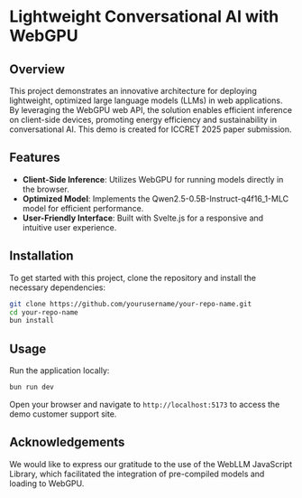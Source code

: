 # Lightweight Conversational AI with WebGPU 

## Overview

This project demonstrates an innovative architecture for deploying lightweight, optimized large language models (LLMs) in web applications. By leveraging the WebGPU web API, the solution enables efficient inference on client-side devices, promoting energy efficiency and sustainability in conversational AI. This demo is created for ICCRET 2025 paper submission.

## Features

- **Client-Side Inference**: Utilizes WebGPU for running models directly in the browser.
- **Optimized Model**: Implements the Qwen2.5-0.5B-Instruct-q4f16_1-MLC model for efficient performance.
- **User-Friendly Interface**: Built with Svelte.js for a responsive and intuitive user experience.

## Installation

To get started with this project, clone the repository and install the necessary dependencies:

```bash
git clone https://github.com/yourusername/your-repo-name.git
cd your-repo-name
bun install
```

## Usage

Run the application locally:

```bash
bun run dev
```

Open your browser and navigate to `http://localhost:5173` to access the demo customer support site.

## Acknowledgements

We would like to express our gratitude to the use of the WebLLM JavaScript Library, which facilitated the integration of pre-compiled models and loading to WebGPU.

